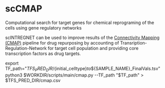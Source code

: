 # scCMAP
Computational search for target genes for chemical reprograming of the cells using gene regulatory networks

scINTREGNET can be used to improve results of the [Connectivity Mapping (CMAP)](https://www.broadinstitute.org/connectivity-map-cmap) pipeline for drug repurposing by accounting of Transription-Regulation-Network for target cell population and providing core transcription factors as drug targets.

export TF_path="${TFS_PRED_DIR}/${initial_celltype}_to_${SAMPLE_NAME}_FinalVals.tsv"
python3 $WORKDIR/scripts/main/cmap.py --TF_path "$TF_path" > $TFS_PRED_DIR/cmap.csv
